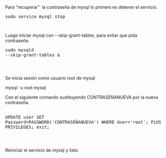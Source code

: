 <html><body><p>Para "recuperar"  la contraseña de mysql lo primero es detener el servicio.</p><pre>sudo service mysql stop

</pre><p>Luego iniciar mysql con --skip-grant-tables, para evitar que pida contraseña.</p><pre class="terminal">sudo mysqld --skip-grant-tables &amp;

</pre><p>Se inicia sesión como usuario root de mysql</p><p class="terminal">mysql -u root mysql</p><p class="terminal">Con el siguiente comando sustituyendo CONTRASEÑANUEVA por la nueva contraseña.<br><br></p><pre class="terminal">UPDATE user SET Password=PASSWORD('CONTRASEÑANUEVA') WHERE User='root'; FLUSH PRIVILEGES; exit;

</pre><p>Reiniciar el servicio de mysql y listo.</p></body></html>